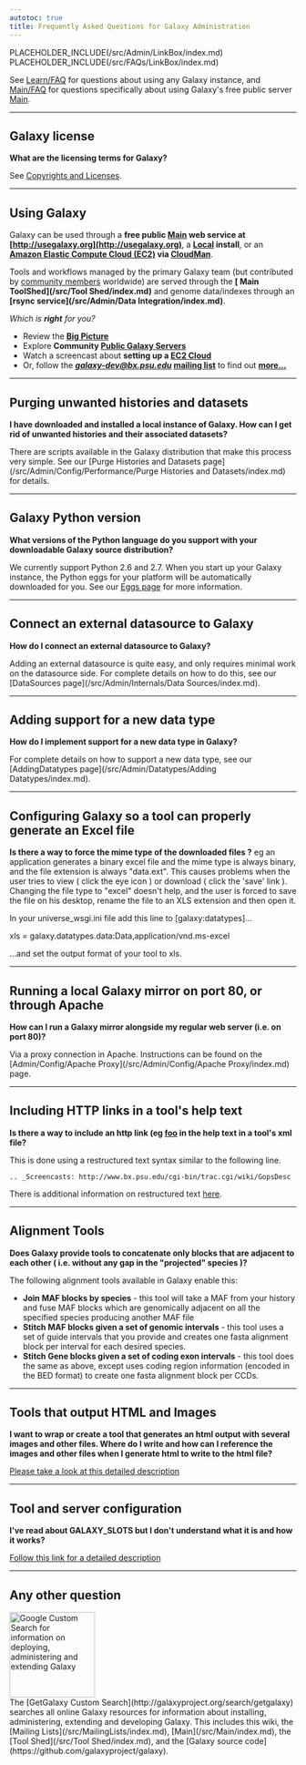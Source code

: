 ```yaml
---
autotoc: true
title: Frequently Asked Questions for Galaxy Administration
---
```

PLACEHOLDER_INCLUDE(/src/Admin/LinkBox/index.md) 
PLACEHOLDER_INCLUDE(/src/FAQs/LinkBox/index.md)


See [Learn/FAQ](/src/Learn/FAQ/index.md) for questions about using any Galaxy instance, and [Main/FAQ](/src/Main/FAQ/index.md) for questions specifically about using Galaxy's free public server [Main](/src/Main/index.md).



----

## Galaxy license

**What are the licensing terms for Galaxy?**

See [Copyrights and Licenses](/src/Admin/License/index.md).

----

## Using Galaxy

Galaxy can be used through a **free public [Main](/src/Main/index.md) web service at [http://usegalaxy.org](http://usegalaxy.org)**, a **[Local](/src/Admin/GetGalaxy/index.md) install**, or an **[Amazon Elastic Compute Cloud (EC2)](http://aws.amazon.com/ec2/) via [CloudMan](/src/CloudMan/index.md)**. 

Tools and workflows managed by the primary Galaxy team (but contributed by [community members](/src/Community/index.md) worldwide) are served through the **[ Main ToolShed](/src/Tool Shed/index.md)** and genome data/indexes through an **[rsync service](/src/Admin/Data Integration/index.md)**.  

*Which is **right** for you?*
* Review the **[Big Picture](/src/BigPicture/Choices/index.md)**
* Explore **Community [Public Galaxy Servers](/src/PublicGalaxyServers/index.md)**
* Watch a screencast about **setting up a [EC2 Cloud](http://screencast.g2.bx.psu.edu//cloud/)**
* Or, follow the ***galaxy-dev@bx.psu.edu* [mailing list](/src/MailingLists/index.md)** to find out **[more...](http://galaxyproject.org)**

----

## Purging unwanted histories and datasets

**I have downloaded and installed a local instance of Galaxy.  How can I get rid of unwanted histories and their associated datasets?**

There are scripts available in the Galaxy distribution that make this process very simple.  See our [Purge Histories and Datasets page](/src/Admin/Config/Performance/Purge Histories and Datasets/index.md) for details.

----

## Galaxy Python version

**What versions of the Python language do you support with your downloadable Galaxy source distribution?**

We currently support Python 2.6 and 2.7.  When you start up your Galaxy instance, the Python eggs for your platform will be automatically downloaded for you.  See our [Eggs page](/src/Admin/Config/Eggs/index.md) for more information.

----

## Connect an external datasource to Galaxy

**How do I connect an external datasource to Galaxy?**

Adding an external datasource is quite easy, and only requires minimal work on the datasource side.  For complete details on how to do this, see our [DataSources page](/src/Admin/Internals/Data Sources/index.md).

----

## Adding support for a new data type

**How do I implement support for a new data type in Galaxy?**

For complete details on how to support a new data type, see our [AddingDatatypes page](/src/Admin/Datatypes/Adding Datatypes/index.md).

----

## Configuring Galaxy so a tool can properly generate an Excel file

**Is there a way to force the mime type of the downloaded files ?** eg an application generates a binary excel file and the mime type is always binary, and the file extension is always "data.ext".  This causes problems when the user tries to view ( click the eye icon ) or download ( click the 'save' link ).  Changing the file type to "excel" doesn't help, and the user is forced to save the file on his desktop, rename the file to an XLS extension and then open it. 

In your universe_wsgi.ini file add this line to [galaxy:datatypes]...

xls = galaxy.datatypes.data:Data,application/vnd.ms-excel

...and set the output format of your tool to xls.

----

## Running a local Galaxy mirror on port 80, or through Apache

**How can I run a Galaxy mirror alongside my regular web server (i.e. on port 80)?**

Via a proxy connection in Apache.  Instructions can be found on the [Admin/Config/Apache Proxy](/src/Admin/Config/Apache Proxy/index.md) page.

----

## Including HTTP links in a tool's help text

**Is there a way to include an http link (eg <a href='foo'>foo</a> in the help text in a tool's xml file?**

This is done using a restructured text syntax similar to the following line.

 `.. _Screencasts: http://www.bx.psu.edu/cgi-bin/trac.cgi/wiki/GopsDesc`

There is additional information on restructured text [here](http://docutils.sourceforge.net/docs/user/rst/quickref.html).

----

## Alignment Tools

**Does Galaxy provide tools to concatenate only blocks that are adjacent to each other ( i.e. without any gap in the "projected" species )?**

The following alignment tools available in Galaxy enable this:

* **Join MAF blocks by species** - this tool will take a MAF from your history and fuse MAF blocks which are genomically adjacent on all the specified species producing another MAF file
* **Stitch MAF blocks given a set of genomic intervals** - this tool uses a set of guide intervals that you provide and creates one fasta alignment block per interval for each desired species.
* **Stitch Gene blocks given a set of coding exon intervals** - this tool does the same as above, except uses coding region information (encoded in the BED format) to create one fasta alignment block per CCDs.

----

## Tools that output HTML and Images

**I want to wrap or create a tool that generates an html output with several images and other files.  Where do I write and how can I reference the images and other files when I generate html to write to the html file?**

[Please take a look at this detailed description](http://wiki.galaxyproject.org/Admin/Tools/Multiple%20Output%20Files#Single_history_output_Html_file_with_links_to_any_number_of_output_files_and_images)

----

## Tool and server configuration

**I've read about GALAXY_SLOTS but I don't understand what it is and how it works?**

[Follow this link for a detailed description](/src/Admin/Config/GALAXY_SLOTS/index.md)

----

## Any other question

<div class='left'><a href='http://galaxyproject.org/search/getgalaxy'><img src="/src/Images/Logos/GetGalaxySearch.png" alt="Google Custom Search for information on deploying, administering and extending Galaxy" width="150" /></a></div>
The [GetGalaxy Custom Search](http://galaxyproject.org/search/getgalaxy) searches all online Galaxy resources for information about installing, administering, extending and developing Galaxy.  This includes this wiki, the [Mailing Lists](/src/MailingLists/index.md), [Main](/src/Main/index.md), the [Tool Shed](/src/Tool Shed/index.md), and the [Galaxy source code](https://github.com/galaxyproject/galaxy).
